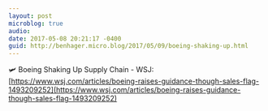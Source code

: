 ```yaml
---
layout: post
microblog: true
audio: 
date: 2017-05-08 20:21:17 -0400
guid: http://benhager.micro.blog/2017/05/09/boeing-shaking-up.html
---
```

🛩 Boeing Shaking Up Supply Chain - WSJ: [https://www.wsj.com/articles/boeing-raises-guidance-though-sales-flag-1493209252](https://www.wsj.com/articles/boeing-raises-guidance-though-sales-flag-1493209252)
